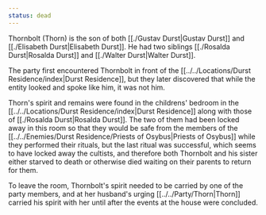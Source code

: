 ```yaml
---
status: dead
---
```


Thornbolt (Thorn) is the son of both [[./Gustav Durst|Gustav Durst]] and [[./Elisabeth Durst|Elisabeth Durst]]. He had two siblings [[./Rosalda Durst|Rosalda Durst]] and [[./Walter Durst|Walter Durst]].

The party first encountered Thornbolt in front of the [[../../Locations/Durst Residence/index|Durst Residence]], but they later discovered that while the entity looked and spoke like him, it was not him.

Thorn's spirit and remains were found in the childrens' bedroom in the [[../../Locations/Durst Residence/index|Durst Residence]] along with those of [[./Rosalda Durst|Rosalda Durst]]. The two of them had been locked away in this room so that they would be safe from the members of the [[../../Enemies/Durst Residence/Priests of Osybus|Priests of Osybus]] while they performed their rituals, but the last ritual was successful, which seems to have locked away the cultists, and therefore both Thornbolt and his sister either starved to death or otherwise died waiting on their parents to return for them.

To leave the room, Thornbolt's spirit needed to be carried by one of the party members, and at her husband's urging [[../../Party/Thorn|Thorn]] carried his spirit with her until after the events at the house were concluded.